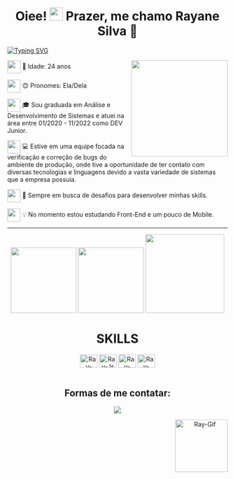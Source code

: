 <h1 align="center">Oiee!  <img src="https://media.giphy.com/media/hvRJCLFzcasrR4ia7z/giphy.gif" width="30px"/> Prazer, me chamo Rayane Silva 🌸 </h1>

[![Typing SVG](https://readme-typing-svg.demolab.com?font=Fira+Code&pause=1000&color=FFA2B3FF&center=true&vCenter=true&width=1000&lines=Desenvolvedora+Back-end)](https://git.io/typing-svg)

<img align="right" src="https://i.picasion.com/pic92/5f78f74dc153530840600c0e73fcc132.gif" width="220px"> 

<div align="left">
<p><img src="https://media.giphy.com/media/8MqjoSyTj7w6wrhyTB/giphy.gif" width="30px" align="center"> 👾 Idade: 24 anos</p>
<p><img src="https://media.giphy.com/media/8MqjoSyTj7w6wrhyTB/giphy.gif" width="30px" align="center"> 😊 Pronomes: Ela/Dela</p>
<p><img src="https://media.giphy.com/media/8MqjoSyTj7w6wrhyTB/giphy.gif" width="30px" align="center"> 🎓 Sou graduada em Análise e Desenvolvimento de Sistemas e atuei na área entre 01/2020 - 11/2022 como DEV Junior.</p>
<p><img src="https://media.giphy.com/media/8MqjoSyTj7w6wrhyTB/giphy.gif" width="30px" align="center"> 💻 Estive em uma equipe focada na verificação e correção de bugs do ambiente de produção, onde tive a oportunidade de ter contato com diversas tecnologias e linguagens devido a vasta variedade de sistemas que a empresa possuia.</p>
<p><img src="https://media.giphy.com/media/8MqjoSyTj7w6wrhyTB/giphy.gif" width="30px" align="center"> 🙌  Sempre em busca de desafios para desenvolver minhas skills.</p>
<p><img src="https://media.giphy.com/media/8MqjoSyTj7w6wrhyTB/giphy.gif" width="30px" align="center"> 💡 No momento estou estudando Front-End e um pouco de Mobile.</p>
</div>
  
**********

<div align="center">
  <img height="150em" src="https://github-readme-stats-eight-theta.vercel.app/api?username=rayanesilvadev&show_icons=true&theme=tokyonight&include_all_commits=true&count_private=true"/>
  <img height="150em" src="https://github-readme-stats-eight-theta.vercel.app/api/top-langs/?username=rayanesilvadev&layout=compact&langs_count=8&theme=tokyonight"/>
  <img height="180em" src="https://github-readme-stats.vercel.app/api/wakatime?username=@rayanesilvadev&v=2">

<div>	
    
  <h1 align="center"> SKILLS </h1>
  
  <img align="center" alt="Ray-Csharp" height="30" width="40" src="https://cdn.jsdelivr.net/gh/devicons/devicon/icons/csharp/csharp-original.svg">
  <img align="center" alt="Ray-Js" height="30" width="40" src="https://cdn.jsdelivr.net/gh/devicons/devicon/icons/javascript/javascript-plain.svg">
  <img align="center" alt="Ray-Css" height="30" width="40" src="https://cdn.jsdelivr.net/gh/devicons/devicon/icons/css3/css3-original.svg">
  <img align="center" alt="Ray-Html" height="30" width="40" src="https://cdn.jsdelivr.net/gh/devicons/devicon/icons/html5/html5-original.svg">

  </div>
  <br>
  
  <h2> Formas de me contatar:</h2>
  
   <a href="https://www.linkedin.com/in/rayane-silva-dev/" target="_blank"><img src="https://img.shields.io/badge/LinkedIn-0077B5?style=for-the-badge&logo=linkedin&logoColor=white" target="_blank"></a>
      
   <img align="right" alt="Ray-Gif" height="120" width="120" src="https://i.picasion.com/pic92/3aaf6431d1b6ab48207a8a0ba347717a.gif" border="0"> </a>
  </div>
